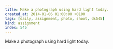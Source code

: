 ```yaml
---
title: Make a photograph using hard light today.
created_at: 2014-01-06 01:00:00 +0100
tags: [daily, assignment, photo, shoot, ds545]
kind: assignment
index: 545
---
```


Make a photograph using hard light today.
